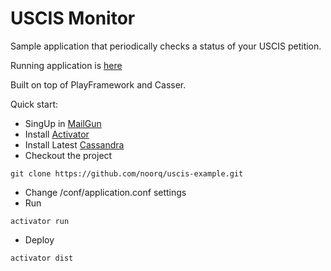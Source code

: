 USCIS Monitor
=====================================

Sample application that periodically checks a status of your USСIS petition.

Running application is [here](http://uscis.noorq.com)

Built on top of PlayFramework and Casser.

Quick start:

* SingUp in [MailGun](http://www.mailgun.com)
* Install [Activator](https://www.playframework.com/download)
* Install Latest [Cassandra](http://cassandra.apache.org/download/)
* Checkout the project
```
git clone https://github.com/noorq/uscis-example.git
```
* Change /conf/application.conf settings
* Run 
```
activator run
```
* Deploy
```
activator dist
```


